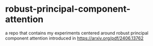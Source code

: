 # robust-principal-component-attention
a repo that contains my experiments centered around robust principal component attention introduced in https://arxiv.org/pdf/2406.13762
